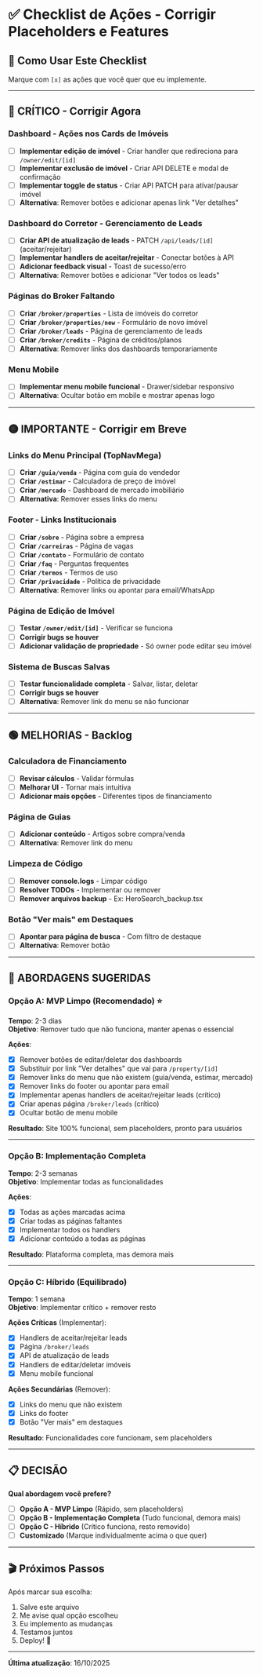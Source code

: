 # ✅ Checklist de Ações - Corrigir Placeholders e Features

## 🎯 Como Usar Este Checklist
Marque com `[x]` as ações que você quer que eu implemente.

---

## 🔴 CRÍTICO - Corrigir Agora

### Dashboard - Ações nos Cards de Imóveis
- [ ] **Implementar edição de imóvel** - Criar handler que redireciona para `/owner/edit/[id]`
- [ ] **Implementar exclusão de imóvel** - Criar API DELETE e modal de confirmação
- [ ] **Implementar toggle de status** - Criar API PATCH para ativar/pausar imóvel
- [ ] **Alternativa**: Remover botões e adicionar apenas link "Ver detalhes"

### Dashboard do Corretor - Gerenciamento de Leads
- [ ] **Criar API de atualização de leads** - PATCH `/api/leads/[id]` (aceitar/rejeitar)
- [ ] **Implementar handlers de aceitar/rejeitar** - Conectar botões à API
- [ ] **Adicionar feedback visual** - Toast de sucesso/erro
- [ ] **Alternativa**: Remover botões e adicionar "Ver todos os leads"

### Páginas do Broker Faltando
- [ ] **Criar `/broker/properties`** - Lista de imóveis do corretor
- [ ] **Criar `/broker/properties/new`** - Formulário de novo imóvel
- [ ] **Criar `/broker/leads`** - Página de gerenciamento de leads
- [ ] **Criar `/broker/credits`** - Página de créditos/planos
- [ ] **Alternativa**: Remover links dos dashboards temporariamente

### Menu Mobile
- [ ] **Implementar menu mobile funcional** - Drawer/sidebar responsivo
- [ ] **Alternativa**: Ocultar botão em mobile e mostrar apenas logo

---

## 🟡 IMPORTANTE - Corrigir em Breve

### Links do Menu Principal (TopNavMega)
- [ ] **Criar `/guia/venda`** - Página com guia do vendedor
- [ ] **Criar `/estimar`** - Calculadora de preço de imóvel
- [ ] **Criar `/mercado`** - Dashboard de mercado imobiliário
- [ ] **Alternativa**: Remover esses links do menu

### Footer - Links Institucionais
- [ ] **Criar `/sobre`** - Página sobre a empresa
- [ ] **Criar `/carreiras`** - Página de vagas
- [ ] **Criar `/contato`** - Formulário de contato
- [ ] **Criar `/faq`** - Perguntas frequentes
- [ ] **Criar `/termos`** - Termos de uso
- [ ] **Criar `/privacidade`** - Política de privacidade
- [ ] **Alternativa**: Remover links ou apontar para email/WhatsApp

### Página de Edição de Imóvel
- [ ] **Testar `/owner/edit/[id]`** - Verificar se funciona
- [ ] **Corrigir bugs se houver**
- [ ] **Adicionar validação de propriedade** - Só owner pode editar seu imóvel

### Sistema de Buscas Salvas
- [ ] **Testar funcionalidade completa** - Salvar, listar, deletar
- [ ] **Corrigir bugs se houver**
- [ ] **Alternativa**: Remover link do menu se não funcionar

---

## 🟢 MELHORIAS - Backlog

### Calculadora de Financiamento
- [ ] **Revisar cálculos** - Validar fórmulas
- [ ] **Melhorar UI** - Tornar mais intuitiva
- [ ] **Adicionar mais opções** - Diferentes tipos de financiamento

### Página de Guias
- [ ] **Adicionar conteúdo** - Artigos sobre compra/venda
- [ ] **Alternativa**: Remover link do menu

### Limpeza de Código
- [ ] **Remover console.logs** - Limpar código
- [ ] **Resolver TODOs** - Implementar ou remover
- [ ] **Remover arquivos backup** - Ex: HeroSearch_backup.tsx

### Botão "Ver mais" em Destaques
- [ ] **Apontar para página de busca** - Com filtro de destaque
- [ ] **Alternativa**: Remover botão

---

## 🚀 ABORDAGENS SUGERIDAS

### Opção A: MVP Limpo (Recomendado) ⭐
**Tempo**: 2-3 dias  
**Objetivo**: Remover tudo que não funciona, manter apenas o essencial

**Ações**:
- [x] Remover botões de editar/deletar dos dashboards
- [x] Substituir por link "Ver detalhes" que vai para `/property/[id]`
- [x] Remover links do menu que não existem (guia/venda, estimar, mercado)
- [x] Remover links do footer ou apontar para email
- [x] Implementar apenas handlers de aceitar/rejeitar leads (crítico)
- [x] Criar apenas página `/broker/leads` (crítico)
- [x] Ocultar botão de menu mobile

**Resultado**: Site 100% funcional, sem placeholders, pronto para usuários

---

### Opção B: Implementação Completa
**Tempo**: 2-3 semanas  
**Objetivo**: Implementar todas as funcionalidades

**Ações**:
- [x] Todas as ações marcadas acima
- [x] Criar todas as páginas faltantes
- [x] Implementar todos os handlers
- [x] Adicionar conteúdo a todas as páginas

**Resultado**: Plataforma completa, mas demora mais

---

### Opção C: Híbrido (Equilibrado)
**Tempo**: 1 semana  
**Objetivo**: Implementar crítico + remover resto

**Ações Críticas** (Implementar):
- [x] Handlers de aceitar/rejeitar leads
- [x] Página `/broker/leads`
- [x] API de atualização de leads
- [x] Handlers de editar/deletar imóveis
- [x] Menu mobile funcional

**Ações Secundárias** (Remover):
- [x] Links do menu que não existem
- [x] Links do footer
- [x] Botão "Ver mais" em destaques

**Resultado**: Funcionalidades core funcionam, sem placeholders

---

## 📋 DECISÃO

**Qual abordagem você prefere?**

- [ ] **Opção A - MVP Limpo** (Rápido, sem placeholders)
- [ ] **Opção B - Implementação Completa** (Tudo funcional, demora mais)
- [ ] **Opção C - Híbrido** (Crítico funciona, resto removido)
- [ ] **Customizado** (Marque individualmente acima o que quer)

---

## 🎬 Próximos Passos

Após marcar sua escolha:
1. Salve este arquivo
2. Me avise qual opção escolheu
3. Eu implemento as mudanças
4. Testamos juntos
5. Deploy! 🚀

---

**Última atualização**: 16/10/2025
